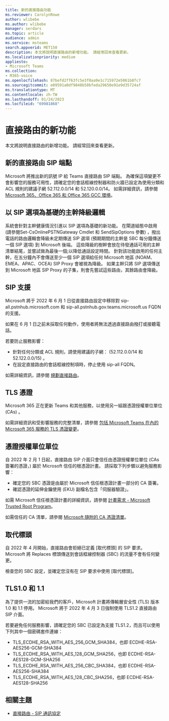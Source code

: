 ```yaml
---
title: 新的直接路由功能
ms.reviewer: CarolynRowe
author: wlibebe
ms.author: wlibebe
manager: serdars
ms.topic: article
audience: admin
ms.service: msteams
search.appverid: MET150
description: 本文將說明直接路由的新增功能。 請經常回來查看更新。
ms.localizationpriority: medium
appliesto:
- Microsoft Teams
ms.collection:
- M365-voice
ms.openlocfilehash: 87befd2ff63fc5e3f0aa9e1c715972e5061b8fc7
ms.sourcegitcommit: e09591a0df9848b50bfeda29650e91e9d35724af
ms.translationtype: MT
ms.contentlocale: zh-TW
ms.lasthandoff: 01/24/2023
ms.locfileid: "69981868"
---
```

# <a name="whats-new-for-direct-routing"></a>直接路由的新功能

本文將說明直接路由的新增功能。 請經常回來查看更新。

## <a name="new-direct-routing-sip-endpoints"></a>新的直接路由 SIP 端點 

Microsoft 將推出新的訊號 IP 給 Teams 直接路由 SIP 端點。 為確保這項變更不會影響您的服務可用性，請確定您的會話框線控制器和防火牆已設定為使用分類和 ACL 規則的建議子網 52.112.0.0/14 和 52.120.0.0/14。 如需詳細資訊，請參閱[Microsoft 365、Office 365 和 Office 365 GCC 環境](direct-routing-plan.md#microsoft-365-office-365-and-office-365-gcc-environments)。  

## <a name="trunk-demoting-logic-based-on-sip-options"></a>以 SIP 選項為基礎的主幹降級邏輯

系統會針對主幹健康情況引進以 SIP 選項為基礎的新功能。 在閘道組態中啟用 (請參閱Set-CsOnlinePSTNGateway Cmdlet 和 SendSipOptions 參數) ，撥出電話的路由邏輯會降級未定期傳送 SIP 選項 (預期期間的主幹是 SBC 每分鐘傳送一個 SIP 選項) 到 Microsoft 後端。 這些降級的樹幹會放在待發通話可用的主幹清單結尾，並嘗試做為最後一個;以降低通話設定時間。
針對該功能啟用的任何主幹，在五分鐘內不會傳送至少一個 SIP 選項給任何 Microsoft 地區 (NOAM、EMEA、APAC、OCEA) SIP Proxy 會被視為降級。 如果主幹只將 SIP 選項傳送到 Microsoft 地區 SIP Proxy 的子集，則會先嘗試這些路由，其餘路由會降級。


## <a name="sip-support"></a>SIP 支援

Microsoft 將于 2022 年 6 月 1 日從直接路由設定中移除對 sip-all.pstnhub.microsoft.com 和 sip-all.pstnhub.gov.teams.microsoft.us FQDN 的支援。

如果在 6 月 1 日之前未採取任何動作，使用者將無法透過直接路由撥打或接聽電話。

若要防止服務影響：

- 針對任何分類或 ACL 規則，請使用建議的子網： (52.112.0.0/14 和 52.122.0.0/15) 。
- 在設定直接路由的會話框線控制項時，停止使用 sip-all FQDN。

如需詳細資訊，請參閱 [規劃直接路由](direct-routing-plan.md)。

## <a name="tls-certificates"></a>TLS 憑證

Microsoft 365 正在更新 Teams 和其他服務，以使用另一組跟憑證授權單位單位 (CAs) 。

如需詳細資訊和受影響服務的完整清單，請參閱 [包括 Microsoft Teams 在內的 Microsoft 365 服務的 TLS 憑證變更](https://techcommunity.microsoft.com/t5/microsoft-teams-blog/tls-certificate-changes-to-microsoft-365-services-including/ba-p/3249676)。

## <a name="certificate-authorities"></a>憑證授權單位單位

自 2022 年 2 月 1 日起，直接路由 SIP 介面只會信任由憑證授權單位單位 (CAs 簽署的憑證，) 屬於 Microsoft 信任的根憑證計畫。 請採取下列步驟以避免服務影響：

- 確定您的 SBC 憑證是由屬於 Microsoft 信任根憑證計畫一部分的 CA 簽署。
- 確認憑證的延伸金鑰使用 (EKU) 副檔名包含「伺服器驗證」。

如需 Microsoft 信任根憑證計畫的詳細資訊，請參閱 [計畫需求 - Microsoft Trusted Root Program](/security/trusted-root/program-requirements)。

如需信任的 CA 清單，請參閱 [Microsoft 隨附的 CA 憑證清單](https://ccadb-public.secure.force.com/microsoft/IncludedCACertificateReportForMSFT)。

## <a name="replace-headers"></a>取代標頭

自 2022 年 4 月開始，直接路由會拒絕已定義 [取代標頭] 的 SIP 要求。 Microsoft 將 Replaces 標頭傳送到會話框線控制器 (SBC) 的流量不會有任何變更。

檢查您的 SBC 設定，並確定您沒有在 SIP 要求中使用 [取代標頭]。

## <a name="tls10-and-11"></a>TLS1.0 和 1.1

為了提供一流的加密給我們的客戶，Microsoft 計畫將傳輸層安全性 (TLS) 版本 1.0 和 1.1 停用。 Microsoft 將于 2022 年 4 月 3 日強制使用 TLS1.2 直接路由 SIP 介面。

若要避免任何服務影響，請確定您的 SBC 已設定為支援 TLS1.2，而且可以使用下列其中一個密碼套件連線：

- TLS_ECDHE_RSA_WITH_AES_256_GCM_SHA384，也即 ECDHE-RSA-AES256-GCM-SHA384
- TLS_ECDHE_RSA_WITH_AES_128_GCM_SHA256，也即 ECDHE-RSA-AES128-GCM-SHA256
- TLS_ECDHE_RSA_WITH_AES_256_CBC_SHA384，也即 ECDHE-RSA-AES256-SHA384
- TLS_ECDHE_RSA_WITH_AES_128_CBC_SHA256，也即 ECDHE-RSA-AES128-SHA256

## <a name="related-topics"></a>相關主題

- [直接路由 - SIP 通訊協定](direct-routing-protocols-sip.md)

